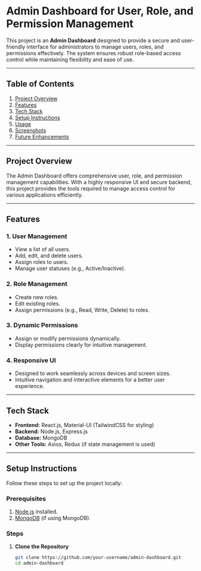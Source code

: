# Admin Dashboard for User, Role, and Permission Management

This project is an **Admin Dashboard** designed to provide a secure and user-friendly interface for administrators to manage users, roles, and permissions effectively. The system ensures robust role-based access control while maintaining flexibility and ease of use.

---

## **Table of Contents**

1. [Project Overview](#project-overview)  
2. [Features](#features)  
3. [Tech Stack](#tech-stack)  
4. [Setup Instructions](#setup-instructions)  
5. [Usage](#usage)  
6. [Screenshots](#screenshots)  
7. [Future Enhancements](#future-enhancements)  

---

## **Project Overview**

The Admin Dashboard offers comprehensive user, role, and permission management capabilities. With a highly responsive UI and secure backend, this project provides the tools required to manage access control for various applications efficiently.

---

## **Features**

### 1. **User Management**
- View a list of all users.
- Add, edit, and delete users.
- Assign roles to users.
- Manage user statuses (e.g., Active/Inactive).

### 2. **Role Management**
- Create new roles.
- Edit existing roles.
- Assign permissions (e.g., Read, Write, Delete) to roles.

### 3. **Dynamic Permissions**
- Assign or modify permissions dynamically.
- Display permissions clearly for intuitive management.

### 4. **Responsive UI**
- Designed to work seamlessly across devices and screen sizes.
- Intuitive navigation and interactive elements for a better user experience.

---

## **Tech Stack**

- **Frontend:** React.js, Material-UI (TailwindCSS for styling)
- **Backend:** Node.js, Express.js
- **Database:** MongoDB 
- **Other Tools:** Axios, Redux (if state management is used)

---

## **Setup Instructions**

Follow these steps to set up the project locally:

### **Prerequisites**
1. [Node.js](https://nodejs.org/) installed.
2. [MongoDB](https://www.mongodb.com/) (if using MongoDB).

### **Steps**
1. **Clone the Repository**  
   ```bash
   git clone https://github.com/your-username/admin-dashboard.git
   cd admin-dashboard
